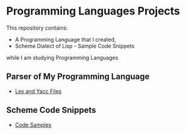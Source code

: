 # Programming Languages Projects

This repository contains:
- A Programming Language that I created,
- Scheme Dialect of Lisp - Sample Code Snippets

while I am studying Programming Languages

## Parser of My Programming Language

- [Lex and Yacc Files](Parser%20of%20My%20Language/src)

## Scheme Code Snippets

- [Code Samples](LISP-Scheme-Dialect)
